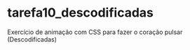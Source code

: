 # tarefa10_descodificadas
Exercício de animação com CSS para fazer o coração pulsar (Descodificadas)
